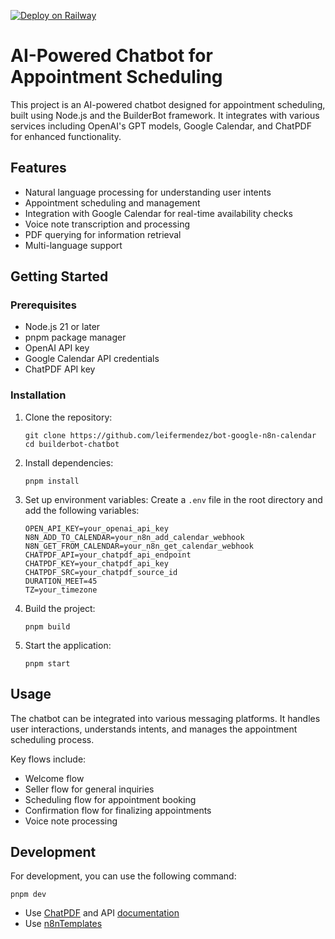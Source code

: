 [![Deploy on Railway](https://railway.app/button.svg)](https://railway.app/template/ApzZZF?referralCode=jyd_0y)

# AI-Powered Chatbot for Appointment Scheduling

This project is an AI-powered chatbot designed for appointment scheduling, built using Node.js and the BuilderBot framework. It integrates with various services including OpenAI's GPT models, Google Calendar, and ChatPDF for enhanced functionality.

## Features

- Natural language processing for understanding user intents
- Appointment scheduling and management
- Integration with Google Calendar for real-time availability checks
- Voice note transcription and processing
- PDF querying for information retrieval
- Multi-language support

## Getting Started

### Prerequisites

- Node.js 21 or later
- pnpm package manager
- OpenAI API key
- Google Calendar API credentials
- ChatPDF API key

### Installation

1. Clone the repository:

   ```
   git clone https://github.com/leifermendez/bot-google-n8n-calendar
   cd builderbot-chatbot
   ```

2. Install dependencies:

   ```
   pnpm install
   ```

3. Set up environment variables:
   Create a `.env` file in the root directory and add the following variables:

   ```
   OPEN_API_KEY=your_openai_api_key
   N8N_ADD_TO_CALENDAR=your_n8n_add_calendar_webhook
   N8N_GET_FROM_CALENDAR=your_n8n_get_calendar_webhook
   CHATPDF_API=your_chatpdf_api_endpoint
   CHATPDF_KEY=your_chatpdf_api_key
   CHATPDF_SRC=your_chatpdf_source_id
   DURATION_MEET=45
   TZ=your_timezone
   ```

4. Build the project:

   ```
   pnpm build
   ```

5. Start the application:
   ```
   pnpm start
   ```

## Usage

The chatbot can be integrated into various messaging platforms. It handles user interactions, understands intents, and manages the appointment scheduling process.

Key flows include:

- Welcome flow
- Seller flow for general inquiries
- Scheduling flow for appointment booking
- Confirmation flow for finalizing appointments
- Voice note processing

## Development

For development, you can use the following command:

```
pnpm dev
```

- Use [ChatPDF](https://www.chatpdf.com/) and API [documentation](https://www.chatpdf.com/docs/api/backend)
- Use [n8nTemplates](/n8n/templates)

